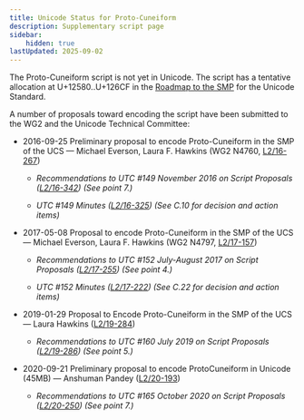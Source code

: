 ```yaml
---
title: Unicode Status for Proto-Cuneiform
description: Supplementary script page
sidebar:
    hidden: true
lastUpdated: 2025-09-02
---
```


The Proto-Cuneiform script is not yet in Unicode. The script has a tentative allocation at U+12580..U+126CF in the [Roadmap to the SMP](http://www.unicode.org/roadmaps/smp/) for the Unicode Standard.

[comment]: # (end of intro)

[comment]: # (start of blocks)



[comment]: # (end of blocks)

[comment]: # (start of chars)



[comment]: # (end of chars)

[comment]: # (start of rest)

A number of proposals toward encoding the script have been submitted to the WG2 and the Unicode Technical Committee:

- 2016-09-25 Preliminary proposal to encode Proto-Cuneiform in the SMP of the UCS — Michael Everson, Laura F. Hawkins (WG2 N4760, [L2/16-267](http://www.unicode.org/cgi-bin/GetMatchingDocs.pl?L2/16-267))

  - _Recommendations to UTC #149 November 2016 on Script Proposals ([L2/16-342](http://www.unicode.org/L2/L2016/16342-script-ad-hoc.pdf)) (See point 7.)_

  - _UTC #149 Minutes ([L2/16-325](http://www.unicode.org/L2/L2016/16325.htm)) (See C.10 for decision and action items)_

- 2017-05-08 Proposal to encode Proto-Cuneiform in the SMP of the UCS — Michael Everson, Laura F. Hawkins (WG2 N4797, [L2/17-157](http://www.unicode.org/cgi-bin/GetMatchingDocs.pl?L2/17-157))

  - _Recommendations to UTC #152 July-August 2017 on Script Proposals ([L2/17-255](http://www.unicode.org/L2/L2017/17255-script-ad-hoc.pdf)) (See point 4.)_

  - _UTC #152 Minutes ([L2/17-222](http://www.unicode.org/L2/L2017/17222.htm)) (See C.22 for decision and action items)_

- 2019-01-29 Proposal to Encode Proto-Cuneiform in the SMP of the UCS — Laura Hawkins ([L2/19-284](http://www.unicode.org/cgi-bin/GetMatchingDocs.pl?L2/19-284))

  - _Recommendations to UTC #160 July 2019 on Script Proposals ([L2/19-286](https://www.unicode.org/L2/L2019/19286-script-recs.pdf)) (See point 5.)_

- 2020-09-21 Preliminary proposal to encode ProtoCuneiform in Unicode (45MB) — Anshuman Pandey ([L2/20-193](http://www.unicode.org/cgi-bin/GetMatchingDocs.pl?L2/20-193))

  - _Recommendations to UTC #165 October 2020 on Script Proposals ([L2/20-250](http://www.unicode.org/L2/L2020/20250-script-adhoc-rept.pdf)) (See point 7.)_
